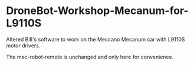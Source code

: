 # DroneBot-Workshop-Mecanum-for-L9110S
Altered Bill's software to work on the Meccano Mecanum car with L9110S motor drivers.

The mec-robot-remote is unchanged and only here for convenience.
